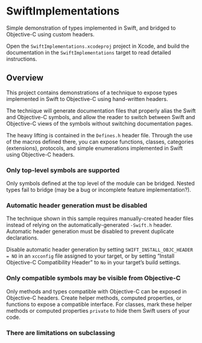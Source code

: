 #  SwiftImplementations

Simple demonstration of types implemented in Swift, and bridged to Objective-C
using custom headers.

Open the `SwiftImplementations.xcodeproj` project in Xcode, and build the
documentation in the `SwiftImplementations` target to read detailed
instructions.

## Overview

This project contains demonstrations of a technique to expose types implemented
in Swift to Objective-C using hand-written headers.

The technique will generate documentation files that properly alias the Swift
and Objective-C symbols, and allow the reader to switch between Swift and
Objective-C views of the symbols without switching documentation pages.

The heavy lifting is contained in the `Defines.h` header file. Through the use
of the macros defined there, you can expose functions, classes, categories
(extensions), protocols, and simple enumerations implemented in Swift using
Objective-C headers.

### Only top-level symbols are supported

Only symbols defined at the top level of the module can be bridged. Nested types
fail to bridge (may be a bug or incomplete feature implementation?).

### Automatic header generation must be disabled

The technique shown in this sample requires manually-created header files
instead of relying on the automatically-generated `-Swift.h` header. Automatic
header generation must be disabled to prevent duplicate declarations.

Disable automatic header generation by setting `SWIFT_INSTALL_OBJC_HEADER = NO`
in an `xcconfig` file assigned to your target, or by setting “Install
Objective-C Compatibility Header” to `No` in your target’s build settings.

### Only compatible symbols may be visible from Objective-C

Only methods and types compatible with Objective-C can be exposed in
Objective-C headers. Create helper methods, computed properties, or functions to
expose a compatible interface. For classes, mark these helper methods or
computed properties `private` to hide them Swift users of your code.

### There are limitations on subclassing
